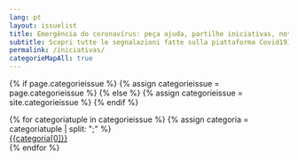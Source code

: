 ```yaml
---
lang: pt
layout: issuelist
title: Emergência do coronavírus: peça ajuda, partilhe iniciativas, notícias, dados
subtitle: Scopri tutte le segnalazioni fatte sulla piattaforma Covid19Italia.Help
permalink: /iniciativas/
categorieMapAll: true
---
```


{% if page.categorieissue %}
{% assign categorieissue = page.categorieissue %}
{% else %}
{% assign categorieissue = site.categorieissue %}
{% endif %}

<div class="row mx-auto">
{% for categoriatuple in categorieissue %}
{% assign categoria = categoriatuple | split: ";" %}
  <div class="col-xs-12 col-sm-6 mb-15">
	  <a href="/{{categoria[0] | slugify}}" class="btn btn-success btn-block">{{categoria[0]}}</a>
	</div>
{% endfor %}
</div>


